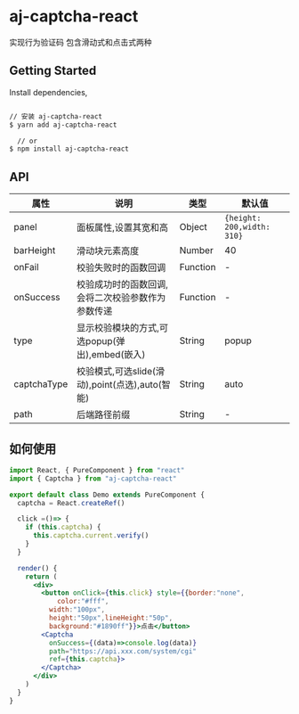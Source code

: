 # aj-captcha-react
实现行为验证码 包含滑动式和点击式两种
## Getting Started

Install dependencies,

```bash

// 安装 aj-captcha-react
$ yarn add aj-captcha-react

  // or
$ npm install aj-captcha-react
```


## API

|属性|说明|类型|默认值|
|----|----|-----|----|
|panel|面板属性,设置其宽和高|Object|`{height: 200,width: 310}`|
|barHeight|滑动块元素高度|Number|40|
|onFail|校验失败时的函数回调|Function|-|
|onSuccess|校验成功时的函数回调,会将二次校验参数作为参数传递|Function|-|
|type|显示校验模块的方式,可选popup(弹出),embed(嵌入)|String|popup|
|captchaType|校验模式,可选slide(滑动),point(点选),auto(智能)|String|auto|
|path|后端路径前缀|String|-|


## 如何使用

```jsx
import React, { PureComponent } from "react"
import { Captcha } from "aj-captcha-react"

export default class Demo extends PureComponent {
  captcha = React.createRef()

  click =()=> {
    if (this.captcha) {
      this.captcha.current.verify()
    }
  }

  render() {
    return (
      <div>
        <button onClick={this.click} style={{border:"none",
            color:"#fff",
          width:"100px",
          height:"50px",lineHeight:"50p",
          background:"#1890ff"}}>点击</button>
        <Captcha 
          onSuccess={(data)=>console.log(data)}
          path="https://api.xxx.com/system/cgi"
          ref={this.captcha}>
        </Captcha>
      </div>
    )
  }
}
```
